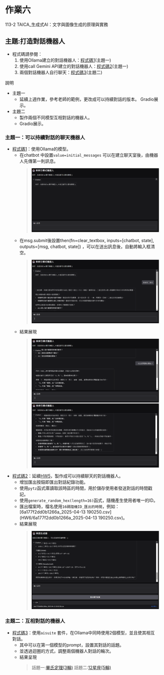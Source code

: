 # 作業六
113-2 TAICA_生成式AI：文字與圖像生成的原理與實務

## 主題:打造對話機器人
- 程式碼請參閱：
  1. 使用Ollama建立的對話機器人：[程式碼1](113_2GenAI_HW6_1.ipynb)(主題一)
  2. 使用call Gemini API建立的對話機器人：[程式碼2](113_2GenAI_HW6_1_5.ipynb)(主題一)
  3. 兩個對話機器人自行聊天：[程式碼3](113_2GenAI_HW6_2.ipynb)(主題二)

說明
- 主題一
  - 延續上週作業，參考老師的範例，更改成可以持續對話的版本。 Gradio展示。
- 主題二
  - 製作兩個不同模型互相對話的機器人。
  - Gradio展示。

###  主題一：可以持續對話的聊天機器人
- [程式碼1](113_2GenAI_HW6_1.ipynb)：使用Ollama的模型。
  - 在chatbot 中設置```value=initial_messages``` 可以在建立聊天室後，由機器人先傳第一則訊息。
    > ![image.png](hw6_1_0.png)
  - 在msg.submit後設置then(fn=clear_textbox, inputs=[chatbot, state], outputs=[msg, chatbot, state]) ，可以在送出訊息後，自動將輸入框清空。
    > ![image.png](hw6_1_1.png)
  - 結果展現
    > ![image.png](hw6_1_2.png)
    > ![image.png](hw6_1_3.png)
- [程式碼2](113_2GenAI_HW6_1_5.ipynb)：延續[HW5](https://github.com/xin-2001/taica_1132_GenAI/tree/77387302be8b04c3690763d69ae67a2bb0ee0f46/HW5)，製作成可以持續聊天的對話機器人。
  - 增加匯出按鈕即匯出對話紀錄功能。
  - 使用```pytz```函式庫讀取該時區的時間，用於儲存使用者發送對話的時間戳記。
  - 使用```generate_random_hex(length=16)```函式，隨機產生使用者唯一的ID。
  - 匯出檔案時，檔名使用```16碼隨機ID_匯出的時間```，例如：[6a177f2dd0b1266a_2025-04-13 190250.csv](HW6/6a177f2dd0b1266a_2025-04-13 190250.csv)。
  - 結果展現
    > ![image.png](hw6_1_5_1.png)

### 主題二：互相對話的機器人
- [程式碼3](113_2GenAI_HW6_2.ipynb)：使用```aisuite``` 套件，在Ollama中同時使用2個模型，並且使其相互對話。
  - 其中可以在第一個模型的prompt，設置其對話的話題。
  - 並透過迴圈的方式，調整兩個機器人對話的輪次。
  - 結果呈現
    > 話題一:[畢氏定理(3輪)](hw6_2_1.md)
    > 話題二:[12星座(5輪)](hw6_2_2.md)
